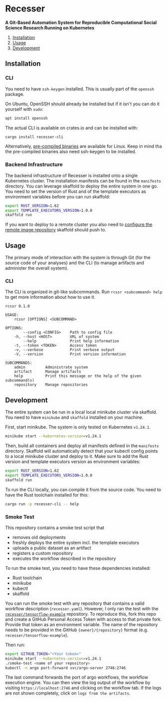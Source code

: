 # Recesser

**A Git-Based Automation System for Reproducible Computational Social Science Research Running on
Kubernetes**

1. [Installation](#installation)
2. [Usage](#usage)
3. [Development](#development)

## Installation

### CLI

You need to have `ssh-keygen` installed. This is usually part of the `openssh` package.

On Ubuntu, OpenSSH should already be installed but if it isn't you can do it yourself with `sudo`:

```bash
apt install openssh
```

The actual CLI is available on crates.io and can be installed with:

```bash
cargo install recesser-cli
```

Alternatively, [pre-compiled binaries](https://github.com/recesser/recesser/releases) are available
for Linux. Keep in mind tha the pre-compiled binaries also need ssh-keygen to be installed.

### Backend Infrastructure

The backend infrastructure of Recesser is installed onto a single Kubernetes cluster. The
installation manifests can be found in the `manifests` directory. You can leverage skaffold to
deploy the entire system in one go. You need to set the version of Rust and of the template
executors as environment variables before you can run skaffold:

```bash
export RUST_VERSION=1.62
export TEMPLATE_EXECUTORS_VERSION=1.0.0
skaffold run
```

If you want to deploy to a remote cluster you also need to [configure the remote image
repository](https://skaffold.dev/docs/environment/image-registries/) skaffold should push to.

## Usage

The primary mode of interaction with the system is through Git (for the source code of your
analyses) and the CLI (to manage artifacts and administer the overall system).

### CLI

The CLI is organized in git-like subcommands. Run `rcssr <subcommand> help` to get more information
about how to use it.

```
rcssr 0.1.0

USAGE:
    rcssr [OPTIONS] <SUBCOMMAND>

OPTIONS:
        --config <CONFIG>    Path to config file
    -h, --host <HOST>        URL of system
        --help               Print help information
    -t, --token <TOKEN>      Access token
    -v, --verbose            Print verbose output
    -V, --version            Print version information

SUBCOMMANDS:
    admin         Administrate system
    artifact      Manage artifacts
    help          Print this message or the help of the given subcommand(s)
    repository    Manage repositories
```

## Development

The entire system can be run in a local local minikube cluster via skaffold. You need to have
`minikube` and `skaffold` installed on your machine.

First, start minikube. The system is only tested on Kubernetes `v1.24.1`.

```bash
minikube start --kubernetes-version=v1.24.1
```

Then, build all containers and deploy all manifests defined in the `manifests` directory. Skaffold
will automatically detect that your kubectl config points to a local minikube cluster and deploy to
it. Make sure to add the Rust version and template executors version as environment variables:

```bash
export RUST_VERSION=1.62
export TEMPLATE_EXECUTORS_VERSION=1.0.0
skaffold run
```

To run the CLI locally, you can compile it from the source code. You need to have the Rust toolchain
installed for this:

```bash
cargo run -p recesser-cli -- help
```

### Smoke Test

This repository contains a smoke test script that

- removes old deployments
- freshly deploys the entire system incl. the template executors
- uploads a public dataset as an artifact
- registers a custom repository
- executes the workflow described in the repository

To run the smoke test, you need to have these dependencies installed:

- Rust toolchain
- minikube
- kubectl
- skaffold

You can run the smoke test with any repository that contains a valid workflow description
(`recesser.yaml`). However, I only ran the test with the
[`recesser/tensorflow-example`](https://github.com/recesser/tensorflow-example) repository. To
reproduce this, fork this repo and create a GitHub Personal Access Token with access to that private
fork. Provide that token as an environment variable. The name of the repository needs to be provided
in the GitHub `{owner}/{repository}` format (e.g. `recesser/tensorflow-example`).

Then run:

```bash
export GITHUB_TOKEN="<Your token>"
minikube start --kubernetes-version=v1.24.1
./smoke-test <name of your repository>
kubectl -n argo port-forward svc/argo-server 2746:2746
```

The last command forwards the port of argo workflows, the workflow execution engine. You can then
view the log output of the workflow by visiting `https://localhost:2746` and clicking on the
workflow tab. If the logs are not shown completely, click on `logs from the artifacts`.
